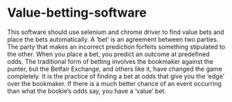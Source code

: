 # Value-betting-software
This software should use selenium and chrome driver to find value bets and place the bets automatically.
A ‘bet’ is an agreement between two parties. The party that makes an incorrect prediction forfeits something stipulated to the other. When you place a bet, you predict an outcome at predefined odds. The traditional form of betting involves the bookmaker against the punter, but the Betfair Exchange, and others like it, have changed the game completely.
It is the practice of finding a bet at odds that give you the ‘edge’ over the bookmaker. If there is a much better chance of an event occurring than what the bookie’s odds say, you have a ‘value’ bet.
